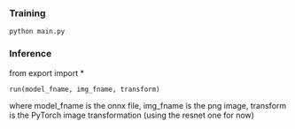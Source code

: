 ### Training

`python main.py`

### Inference

from export import *

`run(model_fname, img_fname, transform)`

where model_fname is the onnx file, img_fname is the png image, transform is the PyTorch image transformation (using the resnet one for now)
